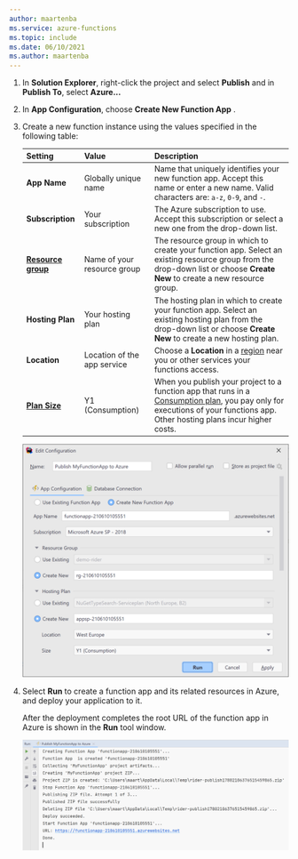 ```yaml
---
author: maartenba
ms.service: azure-functions
ms.topic: include
ms.date: 06/10/2021
ms.author: maartenba
---
```


1. In **Solution Explorer**, right-click the project and select **Publish** and in **Publish To**, select **Azure...**

1. In **App Configuration**, choose **Create New Function App** .

1. Create a new function instance using the values specified in the following table:

    | Setting      | Value  | Description                                |
    | ------------ |  ------- | -------------------------------------------------- |
    | **App Name** | Globally unique name | Name that uniquely identifies your new function app. Accept this name or enter a new name. Valid characters are: `a-z`, `0-9`, and `-`. |
    | **Subscription** | Your subscription | The Azure subscription to use. Accept this subscription or select a new one from the drop-down list. |
    | **[Resource group](../articles/azure-resource-manager/management/overview.md)** | Name of your resource group |  The resource group in which to create your function app. Select an existing resource group from the drop-down list or choose **Create New** to create a new resource group. |
    | **Hosting Plan** | Your hosting plan | The hosting plan in which to create your function app. Select an existing hosting plan from the drop-down list or choose **Create New** to create a new hosting plan. |
    | **Location** | Location of the app service | Choose a **Location** in a [region](https://azure.microsoft.com/regions/) near you or other services your functions access. |
    | **[Plan Size](../articles/azure-functions/functions-scale.md)** | Y1 (Consumption) | When you publish your project to a function app that runs in a [Consumption plan](../articles/azure-functions/consumption-plan.md), you pay only for executions of your functions app. Other hosting plans incur higher costs. |

    ![Create App Service dialog](./media/functions-rider-publish/functions-rider-publish.png)

1. Select **Run** to create a function app and its related resources in Azure, and deploy your application to it. 

    After the deployment completes the root URL of the function app in Azure is shown in the **Run** tool window.

    ![Create App Service run tool window](./media/functions-rider-publish/functions-rider-run-tool-window.png)